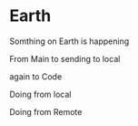 # Earth

Somthing on Earth is happening

From Main to sending to local

again to Code

Doing from local

Doing from Remote
